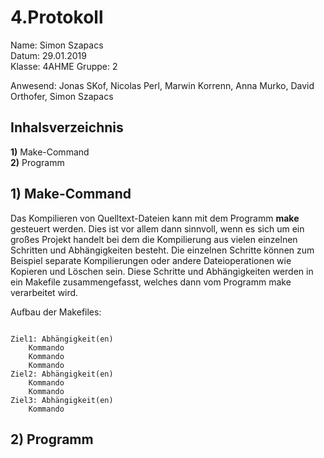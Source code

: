# 4.Protokoll  

Name: Simon Szapacs  
Datum: 29.01.2019  
Klasse: 4AHME
Gruppe: 2  

Anwesend: Jonas SKof, Nicolas Perl, Marwin Korrenn, Anna Murko, David Orthofer, Simon Szapacs  

## Inhalsverzeichnis  

**1)** Make-Command  
**2)** Programm  

## 1) Make-Command  

Das Kompilieren von Quelltext-Dateien kann mit dem Programm **make** gesteuert werden. Dies ist vor allem dann sinnvoll,
wenn es sich um ein großes Projekt handelt bei dem die Kompilierung aus vielen einzelnen Schritten und Abhängigkeiten besteht.
Die einzelnen Schritte können zum Beispiel separate Kompilierungen oder andere Dateioperationen wie Kopieren und Löschen sein.
Diese Schritte und Abhängigkeiten werden in ein Makefile zusammengefasst, welches dann vom Programm make verarbeitet wird.  

Aufbau der Makefiles:  

```

Ziel1: Abhängigkeit(en)
	Kommando 
	Kommando 
	Kommando 
Ziel2: Abhängigkeit(en)
	Kommando 
	Kommando 
Ziel3: Abhängigkeit(en)
	Kommando  
  ```  
  
  ## 2) Programm  
  
  
